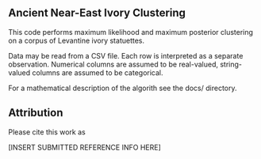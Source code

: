 Ancient Near-East Ivory Clustering
--

This code performs maximum likelihood and maximum posterior clustering on a corpus of Levantine ivory statuettes.

Data may be read from a CSV file. Each row is interpreted as a
separate observation. Numerical columns are assumed to be real-valued, string-valued columns are assumed to be categorical.

For a mathematical description of the algorith see the docs/ directory. 

Attribution
--

Please cite this work as 

[INSERT SUBMITTED REFERENCE INFO HERE]